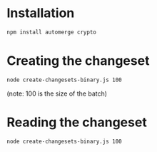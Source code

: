 # Installation
```bash
npm install automerge crypto
```

# Creating the changeset
```bash
node create-changesets-binary.js 100
```
(note: 100 is the size of the batch)

# Reading the changeset
```bash
node create-changesets-binary.js 100
```
